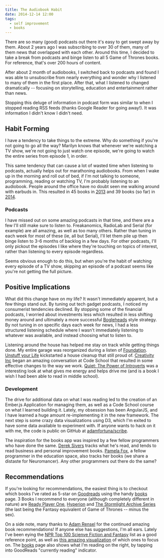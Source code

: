 ```yaml
---
title: The Audiobook Habit
date: 2014-12-14 12:00
tags:
  - self improvement
  - books
---
```


There are so many (good) podcasts out there it's easy to get swept away by them. About 2 years ago I was subscribing to over 30 of them, many of them news that overlapped with each other. Around this time, I decided to take a break from podcasts and binge listen to all 5 Game of Thrones books. For reference, that's over 200 hours of content.

After about 2 month of audiobooks, I switched back to podcasts and found I was able to unsubscribe from nearly everything and wonder why I listened to many of them in the first place. After that, what I listened to changed dramatically -- focusing on storytelling, education and entertainment rather than news.

Stopping this deluge of information in podcast form was similar to when I stopped reading RSS feeds (thanks Google Reader for going away!). It was information I didn't know I didn't need.

## Habit Forming

I have a tendency to take things to the extreme. Why do something if you're not going to go all the way? Marilyn knows that whenever we're watching a TV show, we're not going to just watch one episode, we're going to watch the entire series from episode 1, in order.

This same tendency that can cause a lot of wasted time when listening to podcasts, actually helps out for marathoning audiobooks. From when I wake up in the morning and roll out of bed, if I'm not talking to someone, programming, reading or watching TV, I'm probably listening to an audiobook. People around the office have no doubt seen me walking around with earbuds in. This resulted in 45 books in [2013](/books/#/?readAfter=2013-01-01&readBefore=2014-01-01) and 39 books (so far) in [2014](http://adamfortuna.com/books/#/?readAfter=2014-01-01&readBefore=2015-01-01).

### Podcasts

I have missed out on some amazing podcasts in that time, and there are a few I'll still make sure to listen to. Freakanomics, RadioLab and Serial (for example) are all amazing, as well as too many others. Rather than tuning in each week for most of these (ie, all but Serial), I'll let them pile up then binge listen to 3-6 months of backlog in a few days. For other podcasts, I'll only pickout the episodes I like where they're touching on topics of interest, rather than listening to every episode regardless.

Seems obvious enough to do this, but when you're the habit of watching every episode of a TV show, skipping an episode of a podcast seems like you're not getting the full picture.

## Positive Implications



What did this change have on my life? It wasn't immediately apparent, but a few things stand out. By tuning out tech gadget podcasts, I noticed my consumerist tendencies declined. By stopping some of the financial podcasts, I worried about investments less which resulted in less shifting money around and ultimately a more successful [Bogleheads](http://www.bogleheads.org/) style strategy. By not tuning in on specific days each week for news, I had a less structured listening schedule where I wasn't immediately listening to whatever was available, and instead choosing what to listen to.

Listening around the house has helped me stay on track while getting things done. My entire garage was reorganized during a listen of [Foundation](http://adamfortuna.com/books/#/books/0380508567). [Unstuff your Life](http://adamfortuna.com/books/#/books/1583333894) kickstarted a house cleanup that still proud of. [Creativity Inc](http://adamfortuna.com/books/#/books/0812993012) began an amazing conversation at Code School that resulted in some effective changes to the way we work. [Quiet: The Power of Introverts](http://adamfortuna.com/books/#/books/0307352145) was a interesting look at what gives me energy and helps drive me (and is a book I wish I had been able to read in middle school).

### Development

The drive for additional data on what I was reading led to the creation of an Ember.js Application for managing them, as well as a Code School course on what I learned building it. Lately, my obsession has been AngularJS, and I have learned a huge amount re-implementing it in the new framework. The next step is some crazy data visualizations using D3, which I'm exited to have some data available to experiment with. If anyone wants to hack on it with me, the code is public on GitHub at [adamfortuna/scribe](https://github.com/adamfortuna/scribe).

The inspiration for the books app was inspired by a few fellow programmers who have done the same. [Derek Sivers](http://sivers.org/book) tracks what he's read, and tends to read business and personal improvement books. [Pamela Fox](http://www.pamelafox.org/readinglist), a fellow programmer in the education space, also tracks her books (we share a distaste for Neuromancer). Any other programmers out there do the same?

## Recommendations


If you're looking for recommendations, the easiest thing is to checkout which books I've rated as 5-star on [Goodreads](http://goodreads.com) using the handy [books](/books/#/?rating=5) page. 3 Books I recommend to everyone (although completely different in nature) are [Ready Player One](/books/#/books/030788743X), [Hyperion](/books/#/books/0553283685) and [The Stormlight Archive Series](/books/#/books/0765326353) (the last being the Fantasy equivalent of Game of Thrones -- minus the sex).

On a side note, many thanks to [Adam Rensel](https://twitter.com/adamrensel) for the continued amazing book recommendations! If anyone else has suggestions, I'm all ears. Lately I've been eying the [NPR Top 100 Scienve Fiction and Fantasy](http://www.npr.org/2011/08/11/139085843/your-picks-top-100-science-fiction-fantasy-books) list as a good reference point, as well as [this amazing visualization](/images/books/nprtop100.jpg) of which ones to focus on. The [books](/books) page also shows what I'm reading on the right, by tapping into GoodReads "currently reading" indicator.
